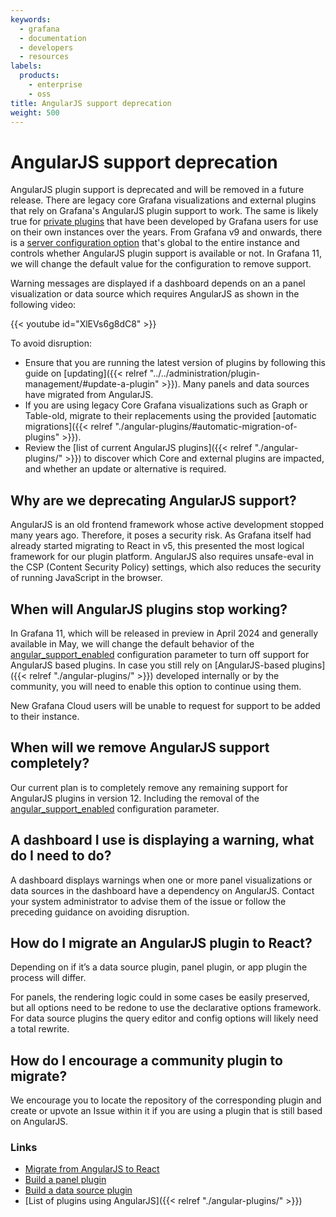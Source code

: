 ```yaml
---
keywords:
  - grafana
  - documentation
  - developers
  - resources
labels:
  products:
    - enterprise
    - oss
title: AngularJS support deprecation
weight: 500
---
```


# AngularJS support deprecation

AngularJS plugin support is deprecated and will be removed in a future release.
There are legacy core Grafana visualizations and external plugins that rely on Grafana's AngularJS plugin support to work. The same is likely true for [private plugins](https://grafana.com/legal/plugins/) that have been developed by Grafana users for use on their own instances over the years.
From Grafana v9 and onwards, there is a [server configuration option](https://github.com/grafana/grafana/blob/d61bcdf4ca5e69489e0067c56fbe7f0bfdf84ee4/conf/defaults.ini#L362) that's global to the entire instance and controls whether AngularJS plugin support is available or not.
In Grafana 11, we will change the default value for the configuration to remove support.

Warning messages are displayed if a dashboard depends on an a panel visualization or data source which requires AngularJS as shown in the following video:

{{< youtube id="XlEVs6g8dC8" >}}

To avoid disruption:

- Ensure that you are running the latest version of plugins by following this guide on [updating]({{< relref "../../administration/plugin-management/#update-a-plugin" >}}). Many panels and data sources have migrated from AngularJS.
- If you are using legacy Core Grafana visualizations such as Graph or Table-old, migrate to their replacements using the provided [automatic migrations]({{< relref "./angular-plugins/#automatic-migration-of-plugins" >}}).
- Review the [list of current AngularJS plugins]({{< relref "./angular-plugins/" >}}) to discover which Core and external plugins are impacted, and whether an update or alternative is required.

## Why are we deprecating AngularJS support?

AngularJS is an old frontend framework whose active development stopped many years ago. Therefore, it poses a security risk. As Grafana itself had already started migrating to React in v5, this presented the most logical framework for our plugin platform. AngularJS also requires unsafe-eval in the CSP (Content Security Policy) settings, which also reduces the security of running JavaScript in the browser.

## When will AngularJS plugins stop working?

In Grafana 11, which will be released in preview in April 2024 and generally available in May, we will change the default behavior of the [angular_support_enabled](https://github.com/grafana/grafana/blob/d61bcdf4ca5e69489e0067c56fbe7f0bfdf84ee4/conf/defaults.ini#L362) configuration parameter to turn off support for AngularJS based plugins. In case you still rely on [AngularJS-based plugins]({{< relref "./angular-plugins/" >}}) developed internally or by the community, you will need to enable this option to continue using them.

New Grafana Cloud users will be unable to request for support to be added to their instance.

## When will we remove AngularJS support completely?

Our current plan is to completely remove any remaining support for AngularJS plugins in version 12. Including the removal of the [angular_support_enabled](https://github.com/grafana/grafana/blob/d61bcdf4ca5e69489e0067c56fbe7f0bfdf84ee4/conf/defaults.ini#L362) configuration parameter.

## A dashboard I use is displaying a warning, what do I need to do?

A dashboard displays warnings when one or more panel visualizations or data sources in the dashboard have a dependency on AngularJS.
Contact your system administrator to advise them of the issue or follow the preceding guidance on avoiding disruption.

## How do I migrate an AngularJS plugin to React?

Depending on if it’s a data source plugin, panel plugin, or app plugin the process will differ.

For panels, the rendering logic could in some cases be easily preserved, but all options need to be redone to use the declarative options framework. For data source plugins the query editor and config options will likely need a total rewrite.

## How do I encourage a community plugin to migrate?

We encourage you to locate the repository of the corresponding plugin and create or upvote an Issue within it if you are using a plugin that is still based on AngularJS.

### Links

- [Migrate from AngularJS to React](https://grafana.com/developers/plugin-tools/migration-guides/migrate-angularjs-to-react)
- [Build a panel plugin](https://grafana.com/tutorials/build-a-panel-plugin/)
- [Build a data source plugin](https://grafana.com/tutorials/build-a-data-source-plugin/)
- [List of plugins using AngularJS]({{< relref "./angular-plugins/" >}})
